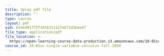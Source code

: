 ```yaml
---
title: 3play pdf file
description: ''
type: course
layout: pdf
uid: 624e491775f1016311127eb71d3bee47
file_type: application/pdf
file_location: >-
  https://open-learning-course-data-production.s3.amazonaws.com/18-01sc-single-variable-calculus-fall-2010/624e491775f1016311127eb71d3bee47_--lPz7VFnKI.pdf
course_id: 18-01sc-single-variable-calculus-fall-2010
---
```

